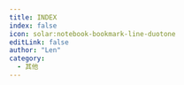 ```yaml
---
title: INDEX
index: false
icon: solar:notebook-bookmark-line-duotone
editLink: false
author: "Len"
category:
  - 其他
---
```




<AutoCatalog base="/" />
